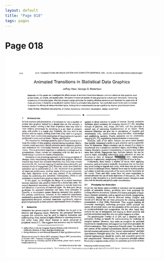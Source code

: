 ```yaml
---
layout: default
title: "Page 018"
tags: pages
---
```


# Page 018

<img src="/assets/scans/18.png" alt="Page with chartjunk removed" width="800"/>
